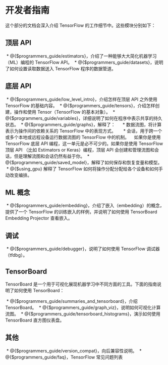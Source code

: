 # 开发者指南

这个部分的文档会深入介绍 TensorFlow 的工作细节中。这些模块分别如下：

## 顶层 API

  * @{$programmers_guide/estimators}，介绍了一种能够大大简化机器学习（ML）编程的 TensorFlow API。
  * @{$programmers_guide/datasets}，说明了如何设置读取数据送入 TensorFlow 程序的数据管道。

## 底层 API

  * @{$programmers_guide/low_level_intro}，介绍怎样在顶层 API 之外使用 TensorFlow 的基础内容。
  * @{$programmers_guide/tensors}，介绍怎样创建，操作和使用 Tensor（TensorFlow 的基本对象）。
  * @{$programmers_guide/variables}，详细说明了如何在程序中表示共享的持久状态。
  * @{$programmers_guide/graphs}，解释了：
      * 数据流图，将计算表示为操作间的依赖关系的 TensorFlow 中的表现方式。
      * 会话，用于跨一个或多个本地或远程设备运行数据流图的 TensorFlow 中的机制。
    如果你是使用 TensorFlow 底层 API 编程，这一单元是必不可少的。如果你是使用 TensorFlow 顶层 API （比如  Estimators or Keras）编程，顶层 API 会创建和管理流图和会话，但是理解流图和会话仍然有益于你。
  * @{$programmers_guide/saved_model}，解释了如何保存和恢复变量和模型。
  * @{$using_gpu} 解释了 TensorFlow 如何将操作分配分配给各个设备和如何手动改变编排。


## ML 概念

  * @{$programmers_guide/embedding}，介绍了嵌入（embedding）的概念，提供了一个 TensorFlow 的训练嵌入的样例，并说明了如何使用 TensorBoard Embedding Projector 查看嵌入。

## 调试

  * @{$programmers_guide/debugger}，说明了如何使用 TensorFlow 调试器（tfdbg）。

## TensorBoard

TensorBoard 是一个用于可视化展现机器学习中不同方面的工具。下面的指南说明了如何使用 TensorBoard：

  * @{$programmers_guide/summaries_and_tensorboard}，介绍 TensorBoard。
  * @{$programmers_guide/graph_viz}，说明如何可视化计算流图。
  * @{$programmers_guide/tensorboard_histograms}，演示如何使用 TensorBoard 直方图仪表盘。

## 其他

  * @{$programmers_guide/version_compat}，向后兼容性说明。
  * @{$programmers_guide/faq}，TensorFlow 常见问题列表

